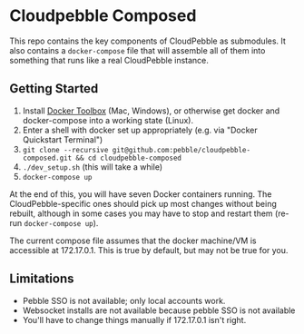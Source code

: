 Cloudpebble Composed
====================

This repo contains the key components of CloudPebble as submodules. It also contains a
`docker-compose` file that will assemble all of them into something that runs like a
real CloudPebble instance.

Getting Started
---------------

1. Install [Docker Toolbox](https://www.docker.com/docker-toolbox) (Mac, Windows),
   or otherwise get docker and docker-compose into a working state (Linux).
2. Enter a shell with docker set up appropriately (e.g. via "Docker Quickstart Terminal")
3. `git clone --recursive git@github.com:pebble/cloudpebble-composed.git && cd cloudpebble-composed`
4. `./dev_setup.sh` (this will take a while)
5. `docker-compose up`

At the end of this, you will have seven Docker containers running. The CloudPebble-specific ones
should pick up most changes without being rebuilt, although in some cases you may have to stop and
restart them (re-run `docker-compose up`).

The current compose file assumes that the docker machine/VM is accessible at 172.17.0.1. This
is true by default, but may not be true for you.

Limitations
-----------

- Pebble SSO is not available; only local accounts work.
- Websocket installs are not available because pebble SSO is not available
- You'll have to change things manually if 172.17.0.1 isn't right.
